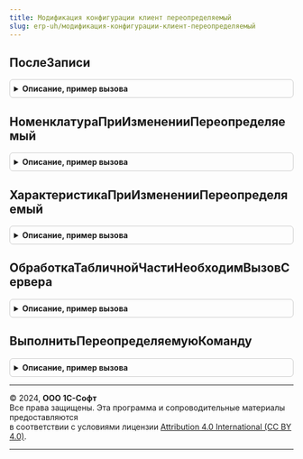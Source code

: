 ```yaml
---
title: Модификация конфигурации клиент переопределяемый
slug: erp-uh/модификация-конфигурации-клиент-переопределяемый
---
```



## ПослеЗаписи
<details style="margin: 1em 0; padding: 0.5em; border: 1px solid #ccc; border-radius: 6px;">

<summary style="font-weight: bold; cursor: pointer;">Описание, пример вызова</summary>

```bsl

// Переопределяемая процедура, вызываемая из одноименного обработчика события формы.
//
// Параметры:
// 	Форма - ФормаКлиентскогоПриложения - форма, из обработчика события которой происходит вызов процедуры.
// 	ПараметрыЗаписи - Произвольный -
//
Процедура ПослеЗаписи(Форма, ПараметрыЗаписи) Экспорт
```

Пример вызова
```bsl
МодификацияКонфигурацииКлиентПереопределяемый.ПослеЗаписи(Форма, ПараметрыЗаписи)
```
</details>

## НоменклатураПриИзмененииПереопределяемый
<details style="margin: 1em 0; padding: 0.5em; border: 1px solid #ccc; border-radius: 6px;">

<summary style="font-weight: bold; cursor: pointer;">Описание, пример вызова</summary>

```bsl

// Переопределяемая процедура, вызываемая из обработчика реквизита "Номенклатура" табличной части.
//
// Параметры:
// 	ТекущаяСтрока - ДанныеФормыЭлементКоллекции - текущая строка табличной части.
// 	ПараметрыДействия - Структура - допустимые действия для табличной части.
//	КэшированныеЗначения - Структура - Кэшированные значения табличной части.
Процедура НоменклатураПриИзмененииПереопределяемый(ТекущаяСтрока,ПараметрыДействия,КэшированныеЗначения) Экспорт
```

Пример вызова
```bsl
МодификацияКонфигурацииКлиентПереопределяемый.НоменклатураПриИзмененииПереопределяемый(ТекущаяСтрока, ПараметрыДействия, КэшированныеЗначения)
```
</details>

## ХарактеристикаПриИзмененииПереопределяемый
<details style="margin: 1em 0; padding: 0.5em; border: 1px solid #ccc; border-radius: 6px;">

<summary style="font-weight: bold; cursor: pointer;">Описание, пример вызова</summary>

```bsl

// Переопределяемая процедура, вызываемая из обработчика реквизита "Характеристика" табличной части.
//
// Параметры:
// 	ТекущаяСтрока - ДанныеФормыЭлементКоллекции - текущая строка табличной части.
// 	ПараметрыДействия - Структура - допустимые действия для табличной части.
//	КэшированныеЗначения - Структура - Кэшированные значения табличной части.
Процедура ХарактеристикаПриИзмененииПереопределяемый(ТекущаяСтрока,ПараметрыДействия,КэшированныеЗначения) Экспорт
```

Пример вызова
```bsl
МодификацияКонфигурацииКлиентПереопределяемый.ХарактеристикаПриИзмененииПереопределяемый(ТекущаяСтрока, ПараметрыДействия, КэшированныеЗначения)
```
</details>

## ОбработкаТабличнойЧастиНеобходимВызовСервера
<details style="margin: 1em 0; padding: 0.5em; border: 1px solid #ccc; border-radius: 6px;">

<summary style="font-weight: bold; cursor: pointer;">Описание, пример вызова</summary>

```bsl

// Проверка необходимость вызова сервера при обработке строки табличной части.
//
// Параметры:
// 	ИмяСвойства - Строка -  имя передаваемого свойства.
// 	ПараметрыДействия - Структура - допустимые действия для табличной части.
//
// Возвращаемое значение:
//	Булево -
//
Функция ОбработкаТабличнойЧастиНеобходимВызовСервера(ИмяСвойства,ПараметрыДействия) Экспорт
```

Пример вызова
```bsl
Результат = МодификацияКонфигурацииКлиентПереопределяемый.ОбработкаТабличнойЧастиНеобходимВызовСервера(ИмяСвойства, ПараметрыДействия)
```
</details>

## ВыполнитьПереопределяемуюКоманду
<details style="margin: 1em 0; padding: 0.5em; border: 1px solid #ccc; border-radius: 6px;">

<summary style="font-weight: bold; cursor: pointer;">Описание, пример вызова</summary>

```bsl

// Вызывается в формах при выборе команды, которая добавлена программно
//
// Параметры:
//  Форма					 - ФормаКлиентскогоПриложения - форма в которой расположена команда
//  Команда					 - КомандаФормы - выбранная команда
//  ДополнительныеПараметры	 - Структура - дополнительные параметры.
//
Процедура ВыполнитьПереопределяемуюКоманду(Форма, Команда, ДополнительныеПараметры) Экспорт
```

Пример вызова
```bsl
МодификацияКонфигурацииКлиентПереопределяемый.ВыполнитьПереопределяемуюКоманду(Форма, Команда, ДополнительныеПараметры) 
```
</details>

---

© 2024, **ООО 1С-Софт**  
Все права защищены. Эта программа и сопроводительные материалы предоставляются  
в соответствии с условиями лицензии [Attribution 4.0 International (CC BY 4.0)](https://creativecommons.org/licenses/by/4.0/legalcode).

---
